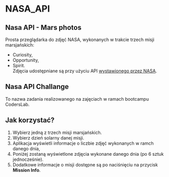 # NASA_API
## Nasa API - Mars photos
Prosta przeglądarka do zdjęć NASA, wykonanych w trakcie trzech misji marsjańskich:
- Curiosity,
- Opportunity, 
- Spirit.  
Zdjęcia udostępniane są przy użyciu API [wystawionego przez NASA](https://api.nasa.gov/index.html).  

## Nasa API Challange
To nazwa zadania realizowanego na zajęciach w ramach bootcampu CodersLab.

## Jak korzystać?
1. Wybierz jedną z trzech misji marsjańskich.
2. Wybierz dzień solarny danej misji.
3. Aplikacja wyświetli informacje o liczbie zdjęć wykonanych w ramch danego dnia, 
5. Poniżej zostaną wyświetlone zdjęcia wykonane danego dnia (po 6 sztuk jednocześnie).
4. Dodatkowe informacje o misji dostępne są po naciśnięciu na przycisk **Mission Info**.

